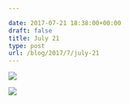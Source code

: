 ```yaml
---

date: 2017-07-21 18:38:00+00:00
draft: false
title: July 21
type: post
url: /blog/2017/7/july-21
---
```




  
![](/images/2017-07-21-20177july-21/IMG_1918.jpg)

  

  
![](/images/2017-07-21-20177july-21/IMG_1919.jpg)

  


